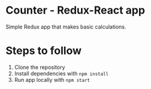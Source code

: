# Counter - Redux-React app

Simple Redux app that makes basic calculations.

# Steps to follow

1. Clone the repository
2. Install dependencies with `npm install`
3. Run app locally with `npm start`
